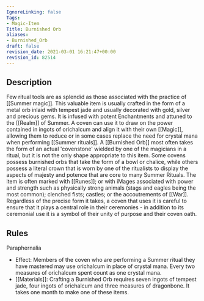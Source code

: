 ```yaml
---
IgnoreLinking: false
Tags:
- Magic-Item
Title: Burnished Orb
aliases:
- Burnished_Orb
draft: false
revision_date: 2021-03-01 16:21:47+00:00
revision_id: 82514
---
```


## Description
Few ritual tools are as splendid as those associated with the practice of [[Summer magic]]. This valuable item is usually crafted in the form of a metal orb inlaid with tempest jade and usually decorated with gold, silver and precious gems. It is infused with potent Enchantments and attuned to the [[Realm]] of Summer. A coven can use it to draw on the power contained in ingots of orichalcum and align it with their own [[Magic]], allowing them to reduce or in some cases replace the need for crystal mana when performing [[Summer rituals]].
A [[Burnished Orb]] most often takes the form of an actual 'covenstone' wielded by one of the magicians in a ritual, but it is not the only shape appropriate to this item. Some covens possess burnished orbs that take the form of a bowl or chalice, while others possess a literal crown that is worn by one of the ritualists to display the aspects of majesty and potence that are core to many Summer Rituals. The item is often marked with [[Runes]]; or with iMages associated with power and strength such as physically strong animals (stags and eagles being the most common); clenched fists; castles; or the accoutrements of [[War]]. Regardless of the precise form it takes, a coven that uses it is careful to ensure that it plays a central role in their ceremonies - in addition to its ceremonial use it is a symbol of their unity of purpose and their coven oath.
## Rules
Paraphernalia
* Effect: Members of the coven who are performing a Summer ritual they have mastered may use orichalcum in place of crystal mana. Every two measures of orichalcum spent count as one crystal mana.
* [[Materials]]: Crafting a Burnished Orb requires seven ingots of tempest jade, four ingots of orichalcum and three measures of dragonbone. It takes one month to make one of these items.